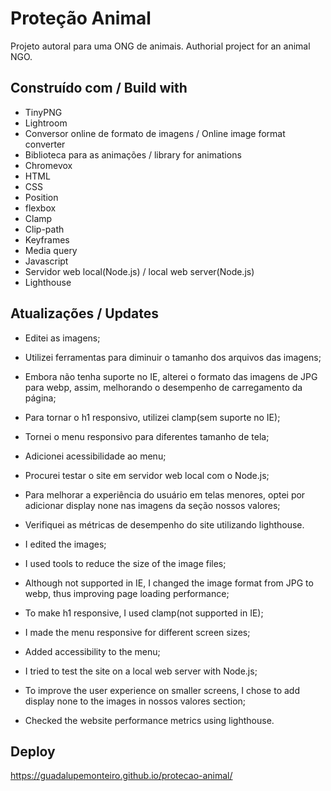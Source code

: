 # Proteção Animal

Projeto autoral para uma ONG de animais.
Authorial project for an animal NGO.

##  Construído com / Build with

- TinyPNG
- Lightroom
- Conversor online de formato de imagens / Online image format converter
- Biblioteca para as animações / library for animations
- Chromevox
- HTML
- CSS
- Position
- flexbox
- Clamp
- Clip-path
- Keyframes
- Media query
- Javascript
- Servidor web local(Node.js) / local web server(Node.js)
- Lighthouse

## Atualizações / Updates

- Editei as imagens;
- Utilizei ferramentas para diminuir o tamanho dos arquivos das imagens;
- Embora não tenha suporte no IE, alterei o formato das imagens de JPG para webp, assim, melhorando o desempenho de carregamento da página;
- Para tornar o h1 responsivo, utilizei clamp(sem suporte no IE);
- Tornei o menu responsivo para diferentes tamanho de tela;
- Adicionei acessibilidade ao menu;
- Procurei testar o site em servidor web local com o Node.js;
- Para melhorar a experiência do usuário em telas menores, optei por adicionar display none nas imagens da seção nossos valores;
- Verifiquei as métricas de desempenho do site utilizando lighthouse.

- I edited the images;
- I used tools to reduce the size of the image files;
- Although not supported in IE, I changed the image format from JPG to webp, thus improving page loading performance;
- To make h1 responsive, I used clamp(not supported in IE);
- I made the menu responsive for different screen sizes;
- Added accessibility to the menu;
- I tried to test the site on a local web server with Node.js;
- To improve the user experience on smaller screens, I chose to add display none to the images in nossos valores section;
- Checked the website performance metrics using lighthouse.

## Deploy

https://guadalupemonteiro.github.io/protecao-animal/

